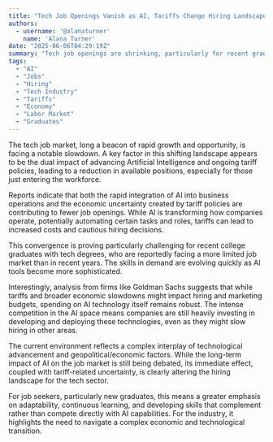 ```yaml
---
title: "Tech Job Openings Vanish as AI, Tariffs Change Hiring Landscape"
authors:
  - username: '@alanaturner'
    name: 'Alana Turner'
date: "2025-06-06T04:29:19Z"
summary: "Tech job openings are shrinking, particularly for recent graduates, as the industry grapples with the combined forces of evolving artificial intelligence capabilities and uncertainty stemming from tariff policies."
tags:
  - "AI"
  - "Jobs"
  - "Hiring"
  - "Tech Industry"
  - "Tariffs"
  - "Economy"
  - "Labor Market"
  - "Graduates"
---
```


The tech job market, long a beacon of rapid growth and opportunity, is facing a notable slowdown. A key factor in this shifting landscape appears to be the dual impact of advancing Artificial Intelligence and ongoing tariff policies, leading to a reduction in available positions, especially for those just entering the workforce.

Reports indicate that both the rapid integration of AI into business operations and the economic uncertainty created by tariff policies are contributing to fewer job openings. While AI is transforming how companies operate, potentially automating certain tasks and roles, tariffs can lead to increased costs and cautious hiring decisions.

This convergence is proving particularly challenging for recent college graduates with tech degrees, who are reportedly facing a more limited job market than in recent years. The skills in demand are evolving quickly as AI tools become more sophisticated.

Interestingly, analysis from firms like Goldman Sachs suggests that while tariffs and broader economic slowdowns might impact hiring and marketing budgets, spending on AI technology itself remains robust. The intense competition in the AI space means companies are still heavily investing in developing and deploying these technologies, even as they might slow hiring in other areas.

The current environment reflects a complex interplay of technological advancement and geopolitical/economic factors. While the long-term impact of AI on the job market is still being debated, its immediate effect, coupled with tariff-related uncertainty, is clearly altering the hiring landscape for the tech sector.

For job seekers, particularly new graduates, this means a greater emphasis on adaptability, continuous learning, and developing skills that complement rather than compete directly with AI capabilities. For the industry, it highlights the need to navigate a complex economic and technological transition.
